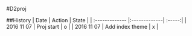 #D2proj

##History
| Date          | Action        | State  |
| :------------- |:-------------| :-----:|
| 2016 11 07      | Proj start | o     |
| 2016 11 07      | Add index theme      |   x |
